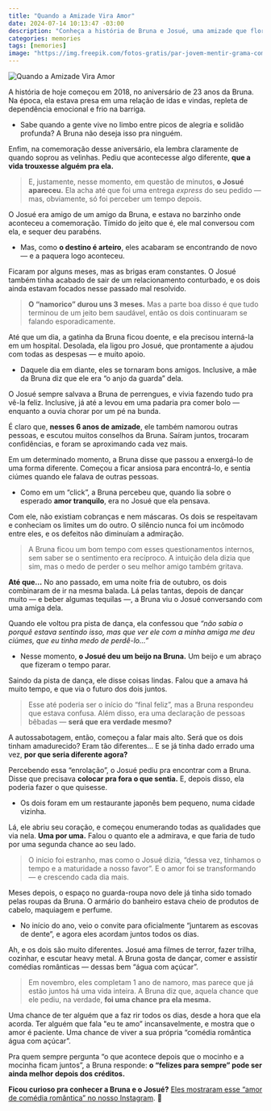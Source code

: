 ```yaml
---
title: "Quando a Amizade Vira Amor"
date: 2024-07-14 10:13:47 -03:00
description: "Conheça a história de Bruna e Josué, uma amizade que floresceu em amor e um relacionamento sincero"
categories: memories
tags: [memories]
image: "https://img.freepik.com/fotos-gratis/par-jovem-mentir-grama-com-balloon-coracao_23-2148020049.jpg"
---
```

![Quando a Amizade Vira Amor](https://img.freepik.com/fotos-gratis/par-jovem-mentir-grama-com-balloon-coracao_23-2148020049.jpg)

A história de hoje começou em 2018, no aniversário de 23 anos da Bruna. Na época, ela estava presa em uma relação de idas e vindas, repleta de dependência emocional e frio na barriga.

-   Sabe quando a gente vive no limbo entre picos de alegria e solidão profunda? A Bruna não deseja isso pra ninguém.
    

Enfim, na comemoração desse aniversário, ela lembra claramente de quando soprou as velinhas. Pediu que acontecesse algo diferente,  **que a vida trouxesse alguém pra ela.**

> E, justamente, nesse momento, em questão de minutos, **o Josué
> apareceu.**  Ela acha até que foi uma entrega  _express_ do seu pedido
> — mas, obviamente, só foi perceber um tempo depois.

O Josué era amigo de um amigo da Bruna, e estava no barzinho onde aconteceu a comemoração. Tímido do jeito que é, ele mal conversou com ela, e sequer deu parabéns.

-   Mas, como  **o destino é arteiro**, eles acabaram se encontrando de novo — e a paquera logo aconteceu.
    

Ficaram por alguns meses, mas as brigas eram constantes. O Josué também tinha acabado de sair de um relacionamento conturbado, e os dois ainda estavam focados nesse passado mal resolvido.

> **O “namorico” durou uns 3 meses.**  Mas a parte boa disso é que tudo terminou de um jeito bem saudável, então os dois continuaram se
> falando esporadicamente.

Até que um dia, a gatinha da Bruna ficou doente, e ela precisou interná-la em um hospital. Desolada, ela ligou pro Josué, que prontamente a ajudou com todas as despesas — e muito apoio.

-   Daquele dia em diante, eles se tornaram bons amigos. Inclusive, a mãe da Bruna diz que ele era “o anjo da guarda” dela.
    

O Josué sempre salvava a Bruna de perrengues, e vivia fazendo tudo pra vê-la feliz. Inclusive, já até a levou em uma padaria pra comer bolo — enquanto a ouvia chorar por um pé na bunda.

É claro que, **nesses 6 anos de amizade**, ele também namorou outras pessoas, e escutou muitos conselhos da Bruna. Saíram juntos, trocaram confidências, e foram se aproximando cada vez mais.

Em um determinado momento, a Bruna disse que passou a enxergá-lo de uma forma diferente. Começou a ficar ansiosa para encontrá-lo, e sentia ciúmes quando ele falava de outras pessoas.

-   Como em um “click”, a Bruna percebeu que, quando lia sobre o esperado  **amor tranquilo**, era no Josué que ela pensava.
    

Com ele, não existiam cobranças e nem máscaras. Os dois se respeitavam e conheciam os limites um do outro. O silêncio nunca foi um incômodo entre eles, e os defeitos não diminuíam a admiração.

> A Bruna ficou um bom tempo com esses questionamentos internos, sem
> saber se o sentimento era recíproco. A intuição dela dizia que sim,
> mas o medo de perder o seu melhor amigo também gritava.

**Até que…** No ano passado, em uma noite fria de outubro, os dois combinaram de ir na mesma balada. Lá pelas tantas, depois de dançar muito — e beber algumas tequilas —, a Bruna viu o Josué conversando com uma amiga dela.

Quando ele voltou pra pista de dança, ela confessou que  _“não sabia o porquê estava sentindo isso, mas que ver ele com a minha amiga me deu ciúmes, que eu tinha medo de perdê-lo…”_

-   Nesse momento,  **o Josué deu um beijo na Bruna.**  Um beijo e um abraço que fizeram o tempo parar.
    

Saindo da pista de dança, ele disse coisas lindas. Falou que a amava há muito tempo, e que via o futuro dos dois juntos.

> Esse até poderia ser o início do “final feliz”, mas a Bruna respondeu
> que estava confusa. Além disso, era uma declaração de pessoas bêbadas
> —  **será que era verdade mesmo?**

A autossabotagem, então, começou a falar mais alto. Será que os dois tinham amadurecido? Eram tão diferentes… E se já tinha dado errado uma vez,  **por que seria diferente agora?**

Percebendo essa “enrolação”, o Josué pediu pra encontrar com a Bruna. Disse que precisava  **colocar pra fora o que sentia.** E, depois disso, ela poderia fazer o que quisesse.

-   Os dois foram em um restaurante japonês bem pequeno, numa cidade vizinha.
    

Lá, ele abriu seu coração, e começou enumerando todas as qualidades que via nela.  **Uma por uma.** Falou o quanto ele a admirava, e que faria de tudo por uma segunda chance ao seu lado.

> O início foi estranho, mas como o Josué dizia, “dessa vez, tínhamos o
> tempo e a maturidade a nosso favor”. E o amor foi se transformando — e
> crescendo cada dia mais.

Meses depois, o espaço no guarda-roupa novo dele já tinha sido tomado pelas roupas da Bruna. O armário do banheiro estava cheio de produtos de cabelo, maquiagem e perfume.

-   No início do ano, veio o convite para oficialmente “juntarem as escovas de dente”, e agora eles acordam juntos todos os dias.
    

Ah, e os dois são muito diferentes. Josué ama filmes de terror, fazer trilha, cozinhar, e escutar heavy metal. A Bruna gosta de dançar, comer e assistir comédias românticas — dessas bem “água com açúcar”.

> Em novembro, eles completam 1 ano de namoro, mas parece que já estão
> juntos há uma vida inteira. A Bruna diz que, aquela chance que ele
> pediu, na verdade,  **foi uma chance pra ela mesma.**

Uma chance de ter alguém que a faz rir todos os dias, desde a hora que ela acorda. Ter alguém que fala "eu te amo” incansavelmente, e mostra que o amor é paciente. Uma chance de viver a sua própria “comédia romântica água com açúcar”.

Pra quem sempre pergunta “o que acontece depois que o mocinho e a mocinha ficam juntos”, a Bruna responde: **o “felizes para sempre” pode ser ainda melhor depois dos créditos.**

**Ficou curioso pra conhecer a Bruna e o Josué?** [Eles mostraram esse “amor de comédia romântica” no nosso Instagram](./img/bruunagomes-josuekasmirski.jpg). 🧸